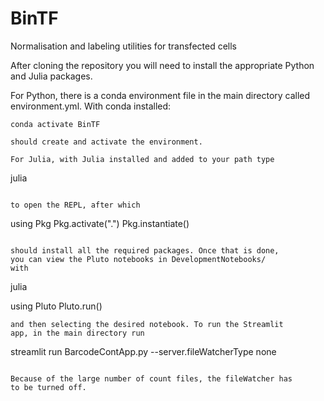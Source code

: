 # BinTF
 Normalisation and labeling utilities for transfected cells

 After cloning the repository you will need to install the
 appropriate Python and Julia packages.

 For Python, there is a conda environment file in the main
 directory called environment.yml. With conda installed:

 ```conda env create -f environment.yml
 conda activate BinTF

 should create and activate the environment.

 For Julia, with Julia installed and added to your path type

 ```
 julia
 ```

 to open the REPL, after which

 ```
 using Pkg
 Pkg.activate(".")
 Pkg.instantiate()
 ```

 should install all the required packages. Once that is done,
 you can view the Pluto notebooks in DevelopmentNotebooks/
 with

 ```
 julia

 using Pluto
 Pluto.run()
 ```
 and then selecting the desired notebook. To run the Streamlit
 app, in the main directory run

 ```
 streamlit run BarcodeContApp.py --server.fileWatcherType none
 ```

 Because of the large number of count files, the fileWatcher has
 to be turned off.
